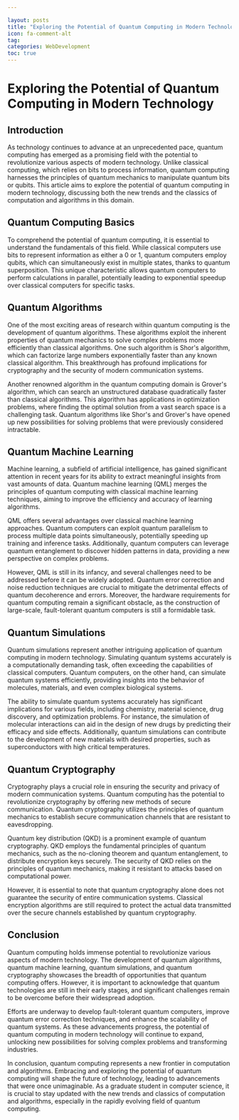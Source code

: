 ```yaml
---

layout: posts
title: "Exploring the Potential of Quantum Computing in Modern Technology"
icon: fa-comment-alt
tag:      
categories: WebDevelopment
toc: true
---
```




# Exploring the Potential of Quantum Computing in Modern Technology

## Introduction

As technology continues to advance at an unprecedented pace, quantum computing has emerged as a promising field with the potential to revolutionize various aspects of modern technology. Unlike classical computing, which relies on bits to process information, quantum computing harnesses the principles of quantum mechanics to manipulate quantum bits or qubits. This article aims to explore the potential of quantum computing in modern technology, discussing both the new trends and the classics of computation and algorithms in this domain.

## Quantum Computing Basics

To comprehend the potential of quantum computing, it is essential to understand the fundamentals of this field. While classical computers use bits to represent information as either a 0 or 1, quantum computers employ qubits, which can simultaneously exist in multiple states, thanks to quantum superposition. This unique characteristic allows quantum computers to perform calculations in parallel, potentially leading to exponential speedup over classical computers for specific tasks.

## Quantum Algorithms

One of the most exciting areas of research within quantum computing is the development of quantum algorithms. These algorithms exploit the inherent properties of quantum mechanics to solve complex problems more efficiently than classical algorithms. One such algorithm is Shor's algorithm, which can factorize large numbers exponentially faster than any known classical algorithm. This breakthrough has profound implications for cryptography and the security of modern communication systems.

Another renowned algorithm in the quantum computing domain is Grover's algorithm, which can search an unstructured database quadratically faster than classical algorithms. This algorithm has applications in optimization problems, where finding the optimal solution from a vast search space is a challenging task. Quantum algorithms like Shor's and Grover's have opened up new possibilities for solving problems that were previously considered intractable.

## Quantum Machine Learning

Machine learning, a subfield of artificial intelligence, has gained significant attention in recent years for its ability to extract meaningful insights from vast amounts of data. Quantum machine learning (QML) merges the principles of quantum computing with classical machine learning techniques, aiming to improve the efficiency and accuracy of learning algorithms.

QML offers several advantages over classical machine learning approaches. Quantum computers can exploit quantum parallelism to process multiple data points simultaneously, potentially speeding up training and inference tasks. Additionally, quantum computers can leverage quantum entanglement to discover hidden patterns in data, providing a new perspective on complex problems.

However, QML is still in its infancy, and several challenges need to be addressed before it can be widely adopted. Quantum error correction and noise reduction techniques are crucial to mitigate the detrimental effects of quantum decoherence and errors. Moreover, the hardware requirements for quantum computing remain a significant obstacle, as the construction of large-scale, fault-tolerant quantum computers is still a formidable task.

## Quantum Simulations

Quantum simulations represent another intriguing application of quantum computing in modern technology. Simulating quantum systems accurately is a computationally demanding task, often exceeding the capabilities of classical computers. Quantum computers, on the other hand, can simulate quantum systems efficiently, providing insights into the behavior of molecules, materials, and even complex biological systems.

The ability to simulate quantum systems accurately has significant implications for various fields, including chemistry, material science, drug discovery, and optimization problems. For instance, the simulation of molecular interactions can aid in the design of new drugs by predicting their efficacy and side effects. Additionally, quantum simulations can contribute to the development of new materials with desired properties, such as superconductors with high critical temperatures.

## Quantum Cryptography

Cryptography plays a crucial role in ensuring the security and privacy of modern communication systems. Quantum computing has the potential to revolutionize cryptography by offering new methods of secure communication. Quantum cryptography utilizes the principles of quantum mechanics to establish secure communication channels that are resistant to eavesdropping.

Quantum key distribution (QKD) is a prominent example of quantum cryptography. QKD employs the fundamental principles of quantum mechanics, such as the no-cloning theorem and quantum entanglement, to distribute encryption keys securely. The security of QKD relies on the principles of quantum mechanics, making it resistant to attacks based on computational power.

However, it is essential to note that quantum cryptography alone does not guarantee the security of entire communication systems. Classical encryption algorithms are still required to protect the actual data transmitted over the secure channels established by quantum cryptography.

## Conclusion

Quantum computing holds immense potential to revolutionize various aspects of modern technology. The development of quantum algorithms, quantum machine learning, quantum simulations, and quantum cryptography showcases the breadth of opportunities that quantum computing offers. However, it is important to acknowledge that quantum technologies are still in their early stages, and significant challenges remain to be overcome before their widespread adoption.

Efforts are underway to develop fault-tolerant quantum computers, improve quantum error correction techniques, and enhance the scalability of quantum systems. As these advancements progress, the potential of quantum computing in modern technology will continue to expand, unlocking new possibilities for solving complex problems and transforming industries.

In conclusion, quantum computing represents a new frontier in computation and algorithms. Embracing and exploring the potential of quantum computing will shape the future of technology, leading to advancements that were once unimaginable. As a graduate student in computer science, it is crucial to stay updated with the new trends and classics of computation and algorithms, especially in the rapidly evolving field of quantum computing.